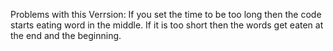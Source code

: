 Problems with this Verrsion: If you set the time to be too long then the code starts eating word in the middle.
If it is too short then the words get eaten at the end and the beginning.
